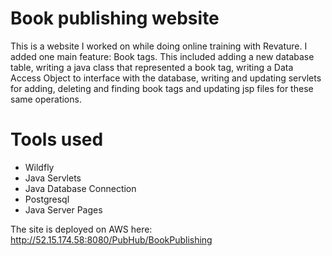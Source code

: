 # Book publishing website
This is a website I worked on while doing online training with Revature. I added one main feature: Book tags. This included adding a new database table, writing a java class that represented a book tag, writing a Data Access Object to interface with the database, writing and updating servlets for adding, deleting and finding book tags and updating jsp files for these same operations.

# Tools used
* Wildfly
* Java Servlets
* Java Database Connection
* Postgresql
* Java Server Pages 

The site is deployed on AWS here: http://52.15.174.58:8080/PubHub/BookPublishing

